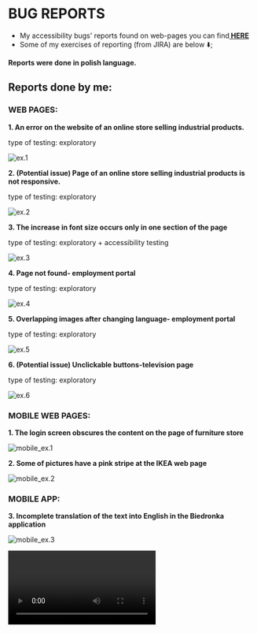 # BUG REPORTS

<ul>
<li>My accessibility bugs' reports found on web-pages you can find<a href= https://github.com/amiszkiel/BUG_REPORTS/blob/master/accesability%20testing-%20bugs%20reports.pdf><b> HERE </b></a>

<li>Some of my exercises of reporting (from JIRA) are below &#11015;&#65039;;
</ul>
<p><b>Reports were done in polish language.</b><p>

## Reports done by me:

### WEB PAGES:

<p><b> 1. An error on the website of an online store selling industrial products. </b></p>
<p>type of testing: exploratory</p>

![ex.1](1_quantityofproduct-grafix.jpg)

<p><b> 2. (Potential issue) Page of an online store selling industrial products is not responsive. </b><p>
<p>type of testing: exploratory</p>

![ex.2](2_grafix_responsywnosc.jpg)

<p><b> 3. The increase in font size occurs only in one section of the page </b><p>
<p>type of testing: exploratory + accessibility testing</p>

![ex.3](3_dostepnosc_lapypl.jpg)

<p><b> 4. Page not found- employment portal </b><p>
<p>type of testing: exploratory</p>

![ex.4](4_loteriaparagonowa_suwalkigov.jpg)

<p><b> 5. Overlapping images after changing language- employment portal  </b></p>
<p>type of testing: exploratory</p>

![ex.5](5_nachodzaceobrazy_suwalkigov.jpg)

<p><b> 6. (Potential issue) Unclickable buttons-television page </b><p>
<p>type of testing: exploratory</p>

![ex.6](6_nieklikalna_mapa_tvsuwalki.jpg)

### MOBILE WEB PAGES:

<p><b> 1. The login screen obscures the content on the page of furniture store </b></p>

![mobile_ex.1](7_mobile_logowanie_meblemobi.jpg)

<p><b> 2. Some of pictures have a pink stripe at the IKEA web page </b><p>

![mobile_ex.2](8_mobile_rozowypasek_ikea.jpg)

### MOBILE APP:

<p><b> 3. Incomplete translation of the text into English in the Biedronka application </b></p>

![mobile_ex.3](9_mobile_niepelnetlumaczenie_biedronka.jpg)

![video](screenrecord_compressed.mp4)
